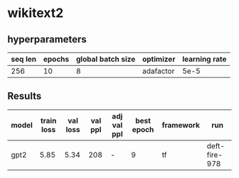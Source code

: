 # wikitext2

## hyperparameters

| seq len | epochs | global batch size | optimizer | learning rate |
| ------- | ------ | ----------------- | --------- | ------------- |
| 256     | 10     | 8                 | adafactor | 5e-5          |

## Results

| model | train loss | val loss | val ppl | adj val ppl | best epoch | framework | run           |
| ----- | ---------- | -------- | ------- | ----------- | ---------- | --------- | ------------- |
| gpt2  | 5.85       | 5.34     | 208     | -           | 9          | tf        | deft-fire-978 |
